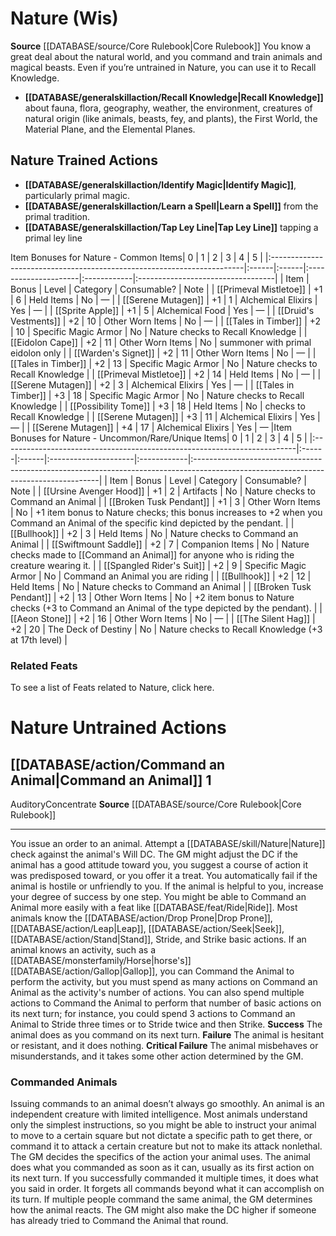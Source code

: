 ﻿---
ability:
- Wisdom
ability_boost:
- Wisdom
id: '10'
name: Nature
rarity: Common
skill:
- Nature
source: '[[DATABASE/source/Core Rulebook|Core Rulebook]]'
type: Skill

---
# Nature (Wis)

**Source** [[DATABASE/source/Core Rulebook|Core Rulebook]] 
You know a great deal about the natural world, and you command and train animals and magical beasts. Even if you’re untrained in Nature, you can use it to Recall Knowledge.

* **[[DATABASE/generalskillaction/Recall Knowledge|Recall Knowledge]]** about fauna, flora, geography, weather, the environment, creatures of natural origin (like animals, beasts, fey, and plants), the First World, the Material Plane, and the Elemental Planes.

## Nature Trained Actions

* **[[DATABASE/generalskillaction/Identify Magic|Identify Magic]]**, particularly primal magic.
* **[[DATABASE/generalskillaction/Learn a Spell|Learn a Spell]]** from the primal tradition.
* **[[DATABASE/generalskillaction/Tap Ley Line|Tap Ley Line]]** tapping a primal ley line

<span>Item Bonuses for Nature - Common Items</span>| 0 | 1 | 2 | 3 | 4 | 5 |
|:-----------------------------------------------------------------------|:------|:------|:---------------------|:------------|:----------------------------------|
| Item | Bonus | Level | Category | Consumable? | Note |
| [[Primeval Mistletoe]] | +1 | 6 | Held Items | No | — |
| [[Serene Mutagen]] | +1 | 1 | Alchemical Elixirs | Yes | — |
| [[Sprite Apple]] | +1 | 5 | Alchemical Food | Yes | — |
| [[Druid's Vestments]] | +2 | 10 | Other Worn Items | No | — |
| [[Tales in Timber]] | +2 | 10 | Specific Magic Armor | No | Nature checks to Recall Knowledge |
| [[Eidolon Cape]] | +2 | 11 | Other Worn Items | No | summoner with primal eidolon only |
| [[Warden's Signet]] | +2 | 11 | Other Worn Items | No | — |
| [[Tales in Timber]] | +2 | 13 | Specific Magic Armor | No | Nature checks to Recall Knowledge |
| [[Primeval Mistletoe]] | +2 | 14 | Held Items | No | — |
| [[Serene Mutagen]] | +2 | 3 | Alchemical Elixirs | Yes | — |
| [[Tales in Timber]] | +3 | 18 | Specific Magic Armor | No | Nature checks to Recall Knowledge |
| [[Possibility Tome]] | +3 | 18 | Held Items | No | checks to Recall Knowledge |
| [[Serene Mutagen]] | +3 | 11 | Alchemical Elixirs | Yes | — |
| [[Serene Mutagen]] | +4 | 17 | Alchemical Elixirs | Yes | — |<span>Item Bonuses for Nature - Uncommon/Rare/Unique Items</span>| 0 | 1 | 2 | 3 | 4 | 5 |
|:-------------------------------------------------------------------------|:------|:------|:---------------------|:------------|:------------------------------------------------------------------------------------------------------------------------------------|
| Item | Bonus | Level | Category | Consumable? | Note |
| [[Ursine Avenger Hood]] | +1 | 2 | Artifacts | No | Nature checks to Command an Animal |
| [[Broken Tusk Pendant]] | +1 | 3 | Other Worn Items | No | +1 item bonus to Nature checks; this bonus increases to +2 when you Command an Animal of the specific kind depicted by the pendant. |
| [[Bullhook]] | +2 | 3 | Held Items | No | Nature checks to Command an Animal |
| [[Swiftmount Saddle]] | +2 | 7 | Companion Items | No | Nature checks made to [[Command an Animal]] for anyone who is riding the creature wearing it. |
| [[Spangled Rider's Suit]] | +2 | 9 | Specific Magic Armor | No | Command an Animal you are riding |
| [[Bullhook]] | +2 | 12 | Held Items | No | Nature checks to Command an Animal |
| [[Broken Tusk Pendant]] | +2 | 13 | Other Worn Items | No | +2 item bonus to Nature checks (+3 to Command an Animal of the type depicted by the pendant). |
| [[Aeon Stone]] | +2 | 16 | Other Worn Items | No | — |
| [[The Silent Hag]] | +2 | 20 | The Deck of Destiny | No | Nature checks to Recall Knowledge (+3 at 17th level) |

### Related Feats

To see a list of Feats related to Nature, click here.

# Nature Untrained Actions

## [[DATABASE/action/Command an Animal|Command an Animal]] <span class="action-icon">1</span>

<span class="item-trait">Auditory</span><span class="item-trait">Concentrate</span>
**Source** [[DATABASE/source/Core Rulebook|Core Rulebook]]

---
You issue an order to an animal. Attempt a [[DATABASE/skill/Nature|Nature]] check against the animal's Will DC. The GM might adjust the DC if the animal has a good attitude toward you, you suggest a course of action it was predisposed toward, or you offer it a treat. 
 You automatically fail if the animal is hostile or unfriendly to you. If the animal is helpful to you, increase your degree of success by one step. You might be able to Command an Animal more easily with a feat like [[DATABASE/feat/Ride|Ride]].
 Most animals know the [[DATABASE/action/Drop Prone|Drop Prone]], [[DATABASE/action/Leap|Leap]], [[DATABASE/action/Seek|Seek]], [[DATABASE/action/Stand|Stand]], Stride, and Strike basic actions. If an animal knows an activity, such as a [[DATABASE/monsterfamily/Horse|horse's]] [[DATABASE/action/Gallop|Gallop]], you can Command the Animal to perform the activity, but you must spend as many actions on Command an Animal as the activity's number of actions. You can also spend multiple actions to Command the Animal to perform that number of basic actions on its next turn; for instance, you could spend 3 actions to Command an Animal to Stride three times or to Stride twice and then Strike.
**Success** The animal does as you command on its next turn.
**Failure** The animal is hesitant or resistant, and it does nothing.
**Critical Failure** The animal misbehaves or misunderstands, and it takes some other action determined by the GM.

### Commanded Animals

Issuing commands to an animal doesn’t always go smoothly. An animal is an independent creature with limited intelligence. Most animals understand only the simplest instructions, so you might be able to instruct your animal to move to a certain square but not dictate a specific path to get there, or command it to attack a certain creature but not to make its attack nonlethal. The GM decides the specifics of the action your animal uses.
 The animal does what you commanded as soon as it can, usually as its first action on its next turn. If you successfully commanded it multiple times, it does what you said in order. It forgets all commands beyond what it can accomplish on its turn. If multiple people command the same animal, the GM determines how the animal reacts. The GM might also make the DC higher if someone has already tried to Command the Animal that round.